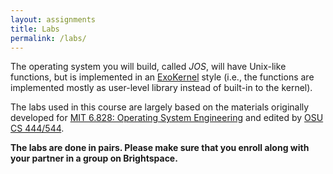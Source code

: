 ```yaml
---
layout: assignments
title: Labs
permalink: /labs/
---
```

The operating system you will build, called *JOS*, will have Unix-like
functions, but is implemented in an [ExoKernel](static_files/read/exokernel:sosp95.pdf) style (i.e., the
functions are implemented mostly as user-level library instead of
built-in to the kernel).

The labs used in this course are largely based on the materials originally
developed for [MIT 6.828: Operating System Engineering](https://pdos.csail.mit.edu/6.828/2014/index.html)
and edited by [OSU CS 444/544](https://os2.unexploitable.systems/index.html).

**The labs are done in pairs. Please make sure that you enroll along with your partner in a group on Brightspace.**

